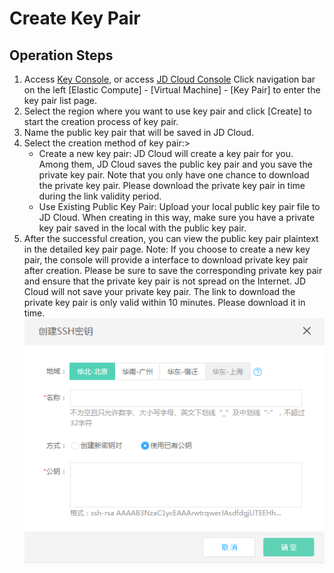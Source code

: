 # Create Key Pair

## Operation Steps
1. Access [Key Console][1], or access [JD Cloud Console][2] Click  navigation bar on the left [Elastic Compute] - [Virtual Machine] - [Key Pair] to enter the key pair list page.
2. Select the region where you want to use key pair and click [Create] to start the creation process of key pair.
3. Name the public key pair that will be saved in JD Cloud.
4. Select the creation method of key pair:>
   * Create a new key pair: JD Cloud will create a key pair for you. Among them, JD Cloud saves the public key pair and you save the private key pair. Note that you only have one chance to download the private key pair. Please download the private key pair in time during the link validity period.
   * Use Existing Public Key Pair: Upload your local public key pair file to JD Cloud. When creating in this way, make sure you have a private key pair saved in the local with the public key pair.
5. After the successful creation, you can view the public key pair plaintext in the detailed key pair page.
Note: If you choose to create a new key pair, the console will provide a  interface to download private key pair after creation. Please be sure to save the corresponding private key pair and ensure that the private key pair is not spread on the Internet. JD Cloud will not save your private key pair. The link to download the private key pair is only valid within 10 minutes. Please download it in time.
![](../../../../../image/vm/Operation-Guide-keypair-create1.png)


  [1]: https://cns-console.jdcloud.com/host/ssh/list
  [2]: https://console.jdcloud.com/